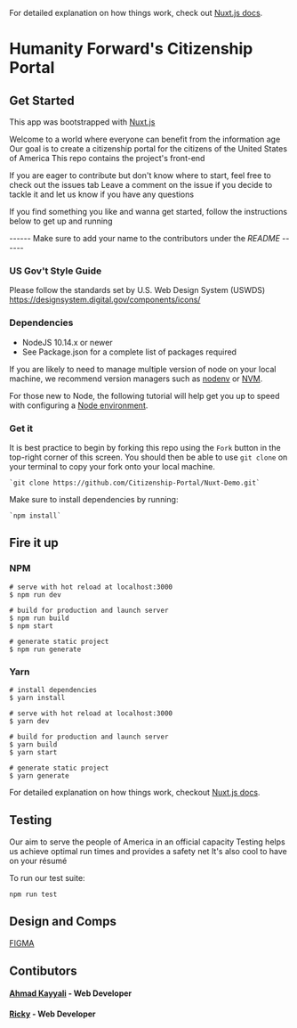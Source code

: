 For detailed explanation on how things work, check out [Nuxt.js docs](https://nuxtjs.org).

# Humanity Forward's Citizenship Portal

## Get Started

This app was bootstrapped with [Nuxt.js](https://nuxtjs.org)

Welcome to a world where everyone can benefit from the information age
Our goal is to create a citizenship portal for the citizens of the United States of America
This repo contains the project's front-end

If you are eager to contribute but don't know where to start, feel free to check out the issues tab
Leave a comment on the issue if you decide to tackle it and let us know if you have any questions

If you find something you like and wanna get started, follow the instructions below to get up and running

------ Make sure to add your name to the contributors under the _README_ ------

### US Gov't Style Guide

Please follow the standards set by U.S. Web Design System (USWDS)
https://designsystem.digital.gov/components/icons/

### Dependencies

- NodeJS 10.14.x or newer
- See Package.json for a complete list of packages required

If you are likely to need to manage multiple version of node on your local machine, we recommend version managers such as [nodenv](https://github.com/nodenv/nodenv) or [NVM](https://github.com/creationix/nvm/blob/master/README.md).

For those new to Node, the following tutorial will help get you up to speed with configuring a [Node environment](https://nodejs.org/en/docs/guides/getting-started-guide/).

### Get it

It is best practice to begin by forking this repo using the `Fork` button in the top-right corner of this screen. You should then be able to use `git clone` on your terminal to copy your fork onto your local machine.

    `git clone https://github.com/Citizenship-Portal/Nuxt-Demo.git`

Make sure to install dependencies by running:

    `npm install`

## Fire it up

### NPM

```
# serve with hot reload at localhost:3000
$ npm run dev

# build for production and launch server
$ npm run build
$ npm start

# generate static project
$ npm run generate
```

### Yarn

```
# install dependencies
$ yarn install

# serve with hot reload at localhost:3000
$ yarn dev

# build for production and launch server
$ yarn build
$ yarn start

# generate static project
$ yarn generate
```

For detailed explanation on how things work, checkout [Nuxt.js docs](https://nuxtjs.org).

## Testing

Our aim to serve the people of America in an official capacity
Testing helps us achieve optimal run times and provides a safety net
It's also cool to have on your résumé

To run our test suite:

`npm run test`

## Design and Comps

[FIGMA](https://citizenship-portal.web.app)

## Contibutors

#### [Ahmad Kayyali](https://github.com/kayyali18) - Web Developer

#### [Ricky](https://github.com/ricky-sb) - Web Developer
